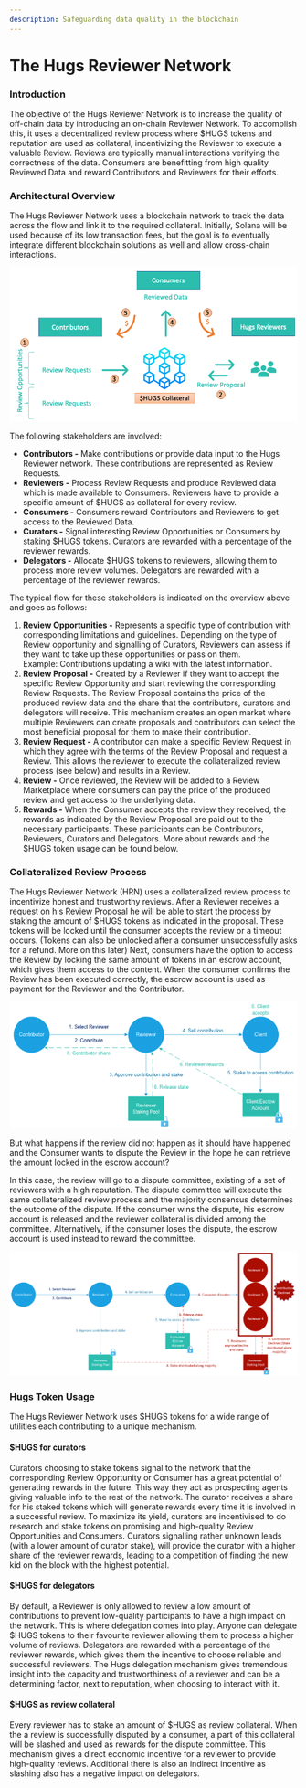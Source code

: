 ```yaml
---
description: Safeguarding data quality in the blockchain
---
```


# The Hugs Reviewer Network

### Introduction

The objective of the Hugs Reviewer Network is to increase the quality of off-chain data by introducing an on-chain Reviewer Network. To accomplish this, it uses a decentralized review process where $HUGS tokens and reputation are used as collateral, incentivizing the Reviewer to execute a valuable Review. Reviews are typically manual interactions verifying the correctness of the data. Consumers are benefitting from high quality Reviewed Data and reward Contributors and Reviewers for their efforts.

### Architectural Overview

The Hugs Reviewer Network uses a blockchain network to track the data across the flow and link it to the required collateral. Initially, Solana will be used because of its low transaction fees, but the goal is to eventually integrate different blockchain solutions as well and allow cross-chain interactions.

![The Hugs Reviewer Network](<../../.gitbook/assets/Schermafbeelding 2022-06-07 om 09.16.05.png>)

The following stakeholders are involved:

* **Contributors -**  Make contributions or provide data input to the Hugs Reviewer network. These contributions are represented as Review Requests.
* **Reviewers -** Process Review Requests and produce Reviewed data which is made available to Consumers. Reviewers have to provide a specific amount of $HUGS as collateral for every review.
* **Consumers -** Consumers reward Contributors and Reviewers to get access to the Reviewed Data.
* **Curators -** Signal interesting Review Opportunities or Consumers by staking $HUGS tokens. Curators are rewarded with a percentage of the reviewer rewards.
* **Delegators -** Allocate $HUGS tokens to reviewers, allowing them to process more review volumes. Delegators are rewarded with a percentage of the reviewer rewards.

The typical flow for these stakeholders is indicated on the overview above and goes as follows:

1. **Review Opportunities -**  Represents a specific type of contribution with corresponding limitations and guidelines. Depending on the type of Review opportunity and signalling of Curators, Reviewers can assess if they want to take up these opportunities or pass on them.\
   Example: Contributions updating a wiki with the latest information.
2. **Review Proposal -** Created by a Reviewer if they want to accept the specific Review Opportunity and start reviewing the corresponding Review Requests. The Review Proposal contains the price of the produced review data and the share that the contributors, curators and delegators will receive. This mechanism creates an open market where multiple Reviewers can create proposals and contributors can select the most beneficial proposal for them to make their contribution.&#x20;
3. **Review Request -** A contributor can make a specific Review Request in which they agree with the terms of the Review Proposal and request a Review. This allows the reviewer to execute the collateralized review process (see below) and results in a Review.
4. **Review -** Once reviewed, the Review will be added to a Review Marketplace where consumers can pay the price of the produced review and get access to the underlying data.
5. **Rewards -** When the Consumer accepts the review they received, the rewards as indicated by the Review Proposal are paid out to the necessary participants. These participants can be Contributors, Reviewers, Curators and Delegators. More about rewards and the $HUGS token usage can be found below.

### Collateralized Review Process

The Hugs Reviewer Network (HRN) uses a collateralized review process to incentivize honest and trustworthy reviews. After a Reviewer receives a request on his Review Proposal he will be able to start the process by staking the amount of $HUGS tokens as indicated in the proposal. These tokens will be locked until the consumer accepts the review or a timeout occurs. (Tokens can also be unlocked after a consumer unsuccessfully asks for a refund. More on this later) Next,  consumers have the option to access the Review by locking the same amount of tokens in an escrow account, which gives them access to the content. When the consumer confirms the Review has been executed correctly, the escrow account is used as payment for the Reviewer and the Contributor.

![Successfull Collateralized Review Process](<../../.gitbook/assets/image (7).png>)

But what happens if the review did not happen as it should have happened and the Consumer wants to dispute the Review in the hope he can retrieve the amount locked in the escrow account?

In this case, the review will go to a dispute committee, existing of a set of reviewers with a high reputation. The dispute committee will execute the same collateralized review process and the majority consensus determines the outcome of the dispute. If the consumer wins the dispute, his escrow account is released and the reviewer collateral is divided among the committee. Alternatively, if the consumer loses the dispute, the escrow account is used instead to reward the committee.

![](<../../.gitbook/assets/Hugs Reviewer Network.png>)

### Hugs Token Usage

The Hugs Reviewer Network uses $HUGS tokens for a wide range of utilities each contributing to a unique mechanism.

#### $HUGS for curators

Curators choosing to stake tokens signal to the network that the corresponding Review Opportunity or Consumer has a great potential of generating rewards in the future. This way they act as prospecting agents giving valuable info to the rest of the network. The curator receives a share for his staked tokens which will generate rewards every time it is involved in a successful review. To maximize its yield, curators are incentivised to do research and stake tokens on promising and high-quality Review Opportunities and Consumers. Curators signalling rather unknown leads (with a lower amount of curator stake), will provide the curator with a higher share of the reviewer rewards, leading to a competition of finding the new kid on the block with the highest potential.

#### $HUGS for delegators

By default, a Reviewer is only allowed to review a low amount of contributions to prevent low-quality participants to have a high impact on the network. This is where delegation comes into play. Anyone can delegate $HUGS tokens to their favourite reviewer allowing them to process a higher volume of reviews. Delegators are rewarded with a percentage of the reviewer rewards, which gives them the incentive to choose reliable and successful reviewers. The Hugs delegation mechanism gives tremendous insight into the capacity and trustworthiness of a reviewer and can be a determining factor, next to reputation, when choosing to interact with it.

#### $HUGS as review collateral

Every reviewer has to stake an amount of $HUGS as review collateral. When the a review is successfully disputed by a consumer, a part of this collateral will be slashed and used as rewards for the dispute committee. This mechanism gives a direct economic incentive for a reviewer to provide high-quality reviews. Additional there is also an indirect incentive as slashing also has a negative impact on delegators.&#x20;
